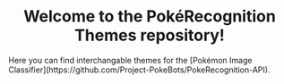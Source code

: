 <h1 align="center">Welcome to the PokéRecognition Themes repository!</h1>

<p>Here you can find interchangable themes for the [Pokémon Image Classifier](https://github.com/Project-PokeBots/PokeRecognition-API).</p>
